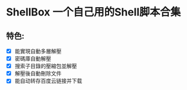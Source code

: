 # ShellBox 一个自己用的Shell脚本合集
## 特色:
- [x]   能實現自動多層解壓
- [x]   密碼庫自動解壓
- [x]   搜索子目錄的壓縮包並解壓
- [x]   解壓後自動刪除文件
- [x]   能自动转存百度云链接并下载
